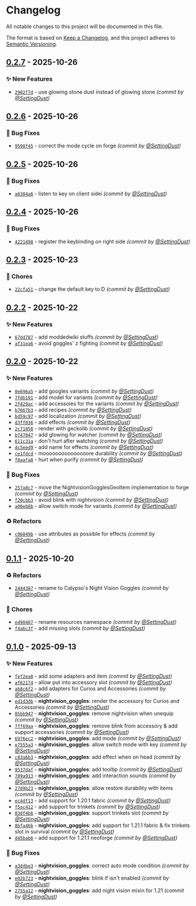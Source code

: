 # Changelog
All notable changes to this project will be documented in this file.

The format is based on [Keep a Changelog](https://keepachangelog.com/en/1.0.0/),
and this project adheres to [Semantic Versioning](https://semver.org/spec/v2.0.0.html).

## [0.2.7] - 2025-10-26
### :sparkles: New Features
- [`2902f7d`](https://github.com/CalypsoNebula/CalypsosNightVisionGoggles/commit/2902f7d0c2489c432469376724ae914e67626930) - use glowing stone dust instead of glowing stone *(commit by [@SettingDust](https://github.com/SettingDust))*


## [0.2.6] - 2025-10-26
### :bug: Bug Fixes
- [`9598f45`](https://github.com/CalypsoNebula/CalypsosNightVisionGoggles/commit/9598f454579416051dfd53b976c62b85d4fbe564) - correct the mode cycle on forge *(commit by [@SettingDust](https://github.com/SettingDust))*


## [0.2.5] - 2025-10-26
### :bug: Bug Fixes
- [`a6304a6`](https://github.com/CalypsoNebula/CalypsosNightVisionGoggles/commit/a6304a607d6ac2d7281272e5c5dd561e74f9f52f) - listen to key on client sidei *(commit by [@SettingDust](https://github.com/SettingDust))*


## [0.2.4] - 2025-10-26
### :bug: Bug Fixes
- [`4221498`](https://github.com/CalypsoNebula/CalypsosNightVisionGoggles/commit/422149860c936f5aff1cec10b0af7f8405a00e01) - register the keybinding on right side *(commit by [@SettingDust](https://github.com/SettingDust))*


## [0.2.3] - 2025-10-23
### :wrench: Chores
- [`22cfa51`](https://github.com/CalypsoNebula/CalypsosNightVisionGoggles/commit/22cfa516b89ff398084bb528a324795b462a9a31) - change the default key to D *(commit by [@SettingDust](https://github.com/SettingDust))*


## [0.2.2] - 2025-10-22
### :sparkles: New Features
- [`67dd787`](https://github.com/CalypsoNebula/CalypsosNightVisionGoggles/commit/67dd78735176c42909035e715f0e3e94e365fbd7) - add moddedwiki stuffs *(commit by [@SettingDust](https://github.com/SettingDust))*
- [`af31ea6`](https://github.com/CalypsoNebula/CalypsosNightVisionGoggles/commit/af31ea65ac9c5a56946dd9501714f74a4e3a3f48) - avoid goggles' z fighting *(commit by [@SettingDust](https://github.com/SettingDust))*


## [0.2.0] - 2025-10-22
### :sparkles: New Features
- [`0e696a5`](https://github.com/CalypsoNebula/CalypsosNightVisionGoggles/commit/0e696a51919d6453612bf388842c001880b325cd) - add googles variants *(commit by [@SettingDust](https://github.com/SettingDust))*
- [`7fdb191`](https://github.com/CalypsoNebula/CalypsosNightVisionGoggles/commit/7fdb19125aa723e73140d5c4b06464694c7a5485) - add model for variants *(commit by [@SettingDust](https://github.com/SettingDust))*
- [`2f429ac`](https://github.com/CalypsoNebula/CalypsosNightVisionGoggles/commit/2f429acecb20d4f4d0ad352b1d6ff6446352063a) - add accessoies for the variants *(commit by [@SettingDust](https://github.com/SettingDust))*
- [`b7667b3`](https://github.com/CalypsoNebula/CalypsosNightVisionGoggles/commit/b7667b35f20effd6d824531afd3474c6e188d04d) - add recipes *(commit by [@SettingDust](https://github.com/SettingDust))*
- [`bd59c97`](https://github.com/CalypsoNebula/CalypsosNightVisionGoggles/commit/bd59c972b2ccc4a1026491ba37671c21f632f556) - add localization *(commit by [@SettingDust](https://github.com/SettingDust))*
- [`d3ff036`](https://github.com/CalypsoNebula/CalypsosNightVisionGoggles/commit/d3ff036515f70ead55b3accaa73c8d8e28e069b9) - add effects *(commit by [@SettingDust](https://github.com/SettingDust))*
- [`2c71858`](https://github.com/CalypsoNebula/CalypsosNightVisionGoggles/commit/2c7185825e40425421f8993d7d441072b3d5ddad) - render with geckolib *(commit by [@SettingDust](https://github.com/SettingDust))*
- [`b747047`](https://github.com/CalypsoNebula/CalypsosNightVisionGoggles/commit/b7470470168e3b95712b9581cccf8b8e83ecc74d) - add glowing for watcher *(commit by [@SettingDust](https://github.com/SettingDust))*
- [`611c31a`](https://github.com/CalypsoNebula/CalypsosNightVisionGoggles/commit/611c31aa56efa4897c3ce1a15eff0b1d1cd0e8ec) - don't hurt after watching *(commit by [@SettingDust](https://github.com/SettingDust))*
- [`dc5eed9`](https://github.com/CalypsoNebula/CalypsosNightVisionGoggles/commit/dc5eed973fc11bb037a39c58c74158e38f684c2c) - add name for effects *(commit by [@SettingDust](https://github.com/SettingDust))*
- [`ce1fdcd`](https://github.com/CalypsoNebula/CalypsosNightVisionGoggles/commit/ce1fdcdaa5e8b4e693cad7f4901434efbb284ae7) - mooooooooooooooore durability *(commit by [@SettingDust](https://github.com/SettingDust))*
- [`f8aafa8`](https://github.com/CalypsoNebula/CalypsosNightVisionGoggles/commit/f8aafa877a33f212c3edbb247236a07d146d0419) - hurt when purify *(commit by [@SettingDust](https://github.com/SettingDust))*

### :bug: Bug Fixes
- [`257a8c7`](https://github.com/CalypsoNebula/CalypsosNightVisionGoggles/commit/257a8c7ae010abf7755c5d7e4c45da4bb0f10785) - move the NightvisionGogglesGeoItem implementation to forge *(commit by [@SettingDust](https://github.com/SettingDust))*
- [`f20cbb3`](https://github.com/CalypsoNebula/CalypsosNightVisionGoggles/commit/f20cbb3f719835d553db8f1cc8ed20fa60e94afd) - avoid blink with nightvision *(commit by [@SettingDust](https://github.com/SettingDust))*
- [`a00eb8b`](https://github.com/CalypsoNebula/CalypsosNightVisionGoggles/commit/a00eb8b152529334b83d4cc3739c9bcdb07727b1) - allow switch mode for variants *(commit by [@SettingDust](https://github.com/SettingDust))*

### :recycle: Refactors
- [`c06849b`](https://github.com/CalypsoNebula/CalypsosNightVisionGoggles/commit/c06849bc8c81ab40906ed19fe3523a6b4307d7d1) - use attributes as possible for effects *(commit by [@SettingDust](https://github.com/SettingDust))*


## [0.1.1] - 2025-10-20
### :recycle: Refactors
- [`2444387`](https://github.com/CalypsoNebula/CalypsosAfflatus/commit/2444387563e8247b76a69b6134659c56a782c95c) - rename to Calypso's Night Vision Goggles *(commit by [@SettingDust](https://github.com/SettingDust))*

### :wrench: Chores
- [`e490407`](https://github.com/CalypsoNebula/CalypsosAfflatus/commit/e4904078ac3bcb1cac683c0ccc0cb820091e3676) - rename resources namespace *(commit by [@SettingDust](https://github.com/SettingDust))*
- [`f4a6c3f`](https://github.com/CalypsoNebula/CalypsosAfflatus/commit/f4a6c3f9c88f0675388d99b9a91692828d1985d4) - add missing slots *(commit by [@SettingDust](https://github.com/SettingDust))*


## [0.1.0] - 2025-09-13
### :sparkles: New Features
- [`fef2ea8`](https://github.com/CalypsoNebula/CalypsosAfflatus/commit/fef2ea856887a351870501cbc082ca133a7825ef) - add some adapters and item *(commit by [@SettingDust](https://github.com/SettingDust))*
- [`af62174`](https://github.com/CalypsoNebula/CalypsosAfflatus/commit/af62174cad5ee953f10d1cfc0930dc7df98bcd75) - allow put into accessory slot *(commit by [@SettingDust](https://github.com/SettingDust))*
- [`ab8c6f2`](https://github.com/CalypsoNebula/CalypsosAfflatus/commit/ab8c6f2cb36c18fa312f497c8a97a045577beee8) - add adapters for Curios and Accessories *(commit by [@SettingDust](https://github.com/SettingDust))*
- [`ed1d3db`](https://github.com/CalypsoNebula/CalypsosAfflatus/commit/ed1d3db21b8b66f99a71b694a36dcb42b1fcb46f) - **nightvision_goggles**: render the accessory for Curios and Accessories *(commit by [@SettingDust](https://github.com/SettingDust))*
- [`05bb947`](https://github.com/CalypsoNebula/CalypsosAfflatus/commit/05bb947893acec910f527057960fadf3d5774adc) - **nightvision_goggles**: remove nightvision when unequip *(commit by [@SettingDust](https://github.com/SettingDust))*
- [`7ff69aa`](https://github.com/CalypsoNebula/CalypsosAfflatus/commit/7ff69aa27a4a46d91f0f27889433355f85e1170d) - **nightvision_goggles**: remove blink from accessory & add support accessories *(commit by [@SettingDust](https://github.com/SettingDust))*
- [`6976ec2`](https://github.com/CalypsoNebula/CalypsosAfflatus/commit/6976ec2ab01bb9d32ce7870ddca90978774ad0a8) - **nightvision_goggles**: add mode *(commit by [@SettingDust](https://github.com/SettingDust))*
- [`e7555a3`](https://github.com/CalypsoNebula/CalypsosAfflatus/commit/e7555a3f778baa3ded4d9508a1955337e48283e0) - **nightvision_goggles**: allow switch mode with key *(commit by [@SettingDust](https://github.com/SettingDust))*
- [`c83a6b3`](https://github.com/CalypsoNebula/CalypsosAfflatus/commit/c83a6b31d7ae76a65e69e2145b876fd000011f39) - **nightvision_goggles**: add effect when on head *(commit by [@SettingDust](https://github.com/SettingDust))*
- [`9537daf`](https://github.com/CalypsoNebula/CalypsosAfflatus/commit/9537dafdc01571066a2dcb65bd528f1c1927d928) - **nightvision_goggles**: add tooltip *(commit by [@SettingDust](https://github.com/SettingDust))*
- [`789a913`](https://github.com/CalypsoNebula/CalypsosAfflatus/commit/789a913f41056d738e3dfa268a37ef5f8ed51b49) - **nightvision_goggles**: add interaction sounds *(commit by [@SettingDust](https://github.com/SettingDust))*
- [`27d9b23`](https://github.com/CalypsoNebula/CalypsosAfflatus/commit/27d9b236be9113de9f0b0df5b781f930d78555c4) - **nightvision_goggles**: allow restore durability with items *(commit by [@SettingDust](https://github.com/SettingDust))*
- [`ec4df13`](https://github.com/CalypsoNebula/CalypsosAfflatus/commit/ec4df135c93643325eb45e0181cf3c79fdcac6b9) - add support for 1.20.1 fabric *(commit by [@SettingDust](https://github.com/SettingDust))*
- [`f5ac412`](https://github.com/CalypsoNebula/CalypsosAfflatus/commit/f5ac4128f4bdbd4e46233f1bbd78dd2f9c181cab) - add support for trinkets *(commit by [@SettingDust](https://github.com/SettingDust))*
- [`03df4b6`](https://github.com/CalypsoNebula/CalypsosAfflatus/commit/03df4b62daa12598c5433468aa8e971bf0f2e6a2) - **nightvision_goggles**: support trinkets slot *(commit by [@SettingDust](https://github.com/SettingDust))*
- [`8bfa46b`](https://github.com/CalypsoNebula/CalypsosAfflatus/commit/8bfa46bd134bf53ae64f665dec04eef7e78a6977) - **nightvision_goggles**: add support for 1.21.1 fabric & fix trinkets slot in survival *(commit by [@SettingDust](https://github.com/SettingDust))*
- [`d45bab6`](https://github.com/CalypsoNebula/CalypsosAfflatus/commit/d45bab6d2e4839f251d17e5b20f5943ed45ff39e) - add support for 1.21.1 neoforge *(commit by [@SettingDust](https://github.com/SettingDust))*

### :bug: Bug Fixes
- [`a3ddbe3`](https://github.com/CalypsoNebula/CalypsosAfflatus/commit/a3ddbe3df42215d9d3ee91961b9dbbd0f5545708) - **nightvision_goggles**: correct auto mode condition *(commit by [@SettingDust](https://github.com/SettingDust))*
- [`e02b723`](https://github.com/CalypsoNebula/CalypsosAfflatus/commit/e02b72306e9051e349acac00660c5d963043162b) - **nightvision_goggles**: blink if isn't enabled *(commit by [@SettingDust](https://github.com/SettingDust))*
- [`2755a12`](https://github.com/CalypsoNebula/CalypsosAfflatus/commit/2755a12af7754d20c5a0edd0d2427cd63093ed71) - **nightvision_goggles**: add night vision mixin for 1.21 *(commit by [@SettingDust](https://github.com/SettingDust))*

[0.1.0]: https://github.com/CalypsoNebula/CalypsosAfflatus/compare/0.0.0...0.1.0
[0.1.1]: https://github.com/CalypsoNebula/CalypsosAfflatus/compare/0.1.0...0.1.1
[0.2.0]: https://github.com/CalypsoNebula/CalypsosAfflatus/compare/0.1.1...0.2.0
[0.2.2]: https://github.com/CalypsoNebula/CalypsosNightVisionGoggles/compare/0.2.1...0.2.2
[0.2.3]: https://github.com/CalypsoNebula/CalypsosNightVisionGoggles/compare/0.2.2...0.2.3
[0.2.4]: https://github.com/CalypsoNebula/CalypsosNightVisionGoggles/compare/0.2.3...0.2.4
[0.2.5]: https://github.com/CalypsoNebula/CalypsosNightVisionGoggles/compare/0.2.4...0.2.5
[0.2.6]: https://github.com/CalypsoNebula/CalypsosNightVisionGoggles/compare/0.2.5...0.2.6
[0.2.7]: https://github.com/CalypsoNebula/CalypsosNightVisionGoggles/compare/0.2.6...0.2.7
